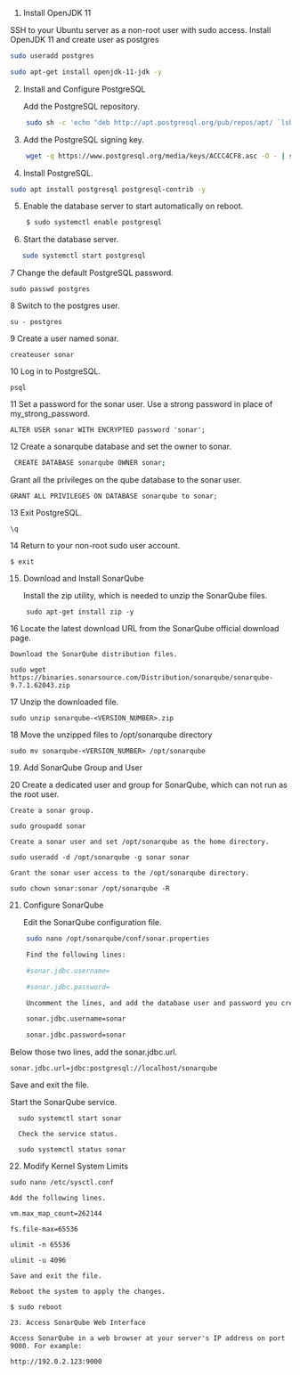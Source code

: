 1. Install OpenJDK 11

  SSH to your Ubuntu server as a non-root user with sudo access.
  Install OpenJDK 11 and create user as postgres
  
  ```bash
 sudo useradd postgres
 ``` 
  ```bash
  sudo apt-get install openjdk-11-jdk -y
  ```
2. Install and Configure PostgreSQL

    Add the PostgreSQL repository.
```bash
    sudo sh -c 'echo "deb http://apt.postgresql.org/pub/repos/apt/ `lsb_release -cs`-pgdg main" >> /etc/apt/sources.list.d/pgdg.list'
```
  
3. Add the PostgreSQL signing key.

```bash
    wget -q https://www.postgresql.org/media/keys/ACCC4CF8.asc -O - | sudo apt-key add -
```

4. Install PostgreSQL.

```bash
sudo apt install postgresql postgresql-contrib -y
```
5. Enable the database server to start automatically on reboot.
```bash
    $ sudo systemctl enable postgresql
```
6. Start the database server.
```bash
   sudo systemctl start postgresql
```
7 Change the default PostgreSQL password.

    sudo passwd postgres
8 Switch to the postgres user.

    su - postgres
9 Create a user named sonar.

    createuser sonar

10 Log in to PostgreSQL.

    psql
11 Set a password for the sonar user. Use a strong password in place of my_strong_password.

    ALTER USER sonar WITH ENCRYPTED password 'sonar';

12 Create a sonarqube database and set the owner to sonar.

   ```bash
    CREATE DATABASE sonarqube OWNER sonar;
```
  Grant all the privileges on the qube database to the sonar user.

    GRANT ALL PRIVILEGES ON DATABASE sonarqube to sonar;

13 Exit PostgreSQL.

    \q

14 Return to your non-root sudo user account.

    $ exit

15. Download and Install SonarQube

    Install the zip utility, which is needed to unzip the SonarQube files.
```
    sudo apt-get install zip -y
```
 16 Locate the latest download URL from the SonarQube official download page.

    Download the SonarQube distribution files.

    sudo wget https://binaries.sonarsource.com/Distribution/sonarqube/sonarqube-9.7.1.62043.zip

  17 Unzip the downloaded file.

    sudo unzip sonarqube-<VERSION_NUMBER>.zip

  18 Move the unzipped files to /opt/sonarqube directory

    sudo mv sonarqube-<VERSION_NUMBER> /opt/sonarqube

19. Add SonarQube Group and User

20 Create a dedicated user and group for SonarQube, which can not run as the root user.

    Create a sonar group.

    sudo groupadd sonar

    Create a sonar user and set /opt/sonarqube as the home directory.

    sudo useradd -d /opt/sonarqube -g sonar sonar

    Grant the sonar user access to the /opt/sonarqube directory.

    sudo chown sonar:sonar /opt/sonarqube -R

21. Configure SonarQube

    Edit the SonarQube configuration file.
```bash
    sudo nano /opt/sonarqube/conf/sonar.properties

    Find the following lines:

    #sonar.jdbc.username=

    #sonar.jdbc.password=

    Uncomment the lines, and add the database user and password you created in Step 2.

    sonar.jdbc.username=sonar

    sonar.jdbc.password=sonar
```

Below those two lines, add the sonar.jdbc.url.

    sonar.jdbc.url=jdbc:postgresql://localhost/sonarqube

 Save and exit the file.
 
 Start the SonarQube service.
```
  sudo systemctl start sonar

  Check the service status.

  sudo systemctl status sonar
 ```  
  22. Modify Kernel System Limits

    sudo nano /etc/sysctl.conf

    Add the following lines.

    vm.max_map_count=262144

    fs.file-max=65536

    ulimit -n 65536

    ulimit -u 4096

    Save and exit the file.

    Reboot the system to apply the changes.

    $ sudo reboot
```
23. Access SonarQube Web Interface

Access SonarQube in a web browser at your server's IP address on port 9000. For example:

http://192.0.2.123:9000


